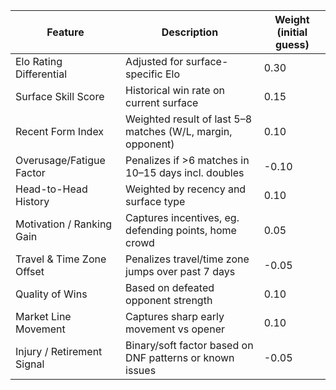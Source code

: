 | Feature                    | Description                                                 | Weight (initial guess) |
| -------------------------- | ----------------------------------------------------------- | ---------------------- |
| Elo Rating Differential    | Adjusted for surface-specific Elo                           | 0.30                   |
| Surface Skill Score        | Historical win rate on current surface                      | 0.15                   |
| Recent Form Index          | Weighted result of last 5–8 matches (W/L, margin, opponent) | 0.10                   |
| Overusage/Fatigue Factor   | Penalizes if >6 matches in 10–15 days incl. doubles         | -0.10                  |
| Head-to-Head History       | Weighted by recency and surface type                        | 0.10                   |
| Motivation / Ranking Gain  | Captures incentives, eg. defending points, home crowd       | 0.05                   |
| Travel & Time Zone Offset  | Penalizes travel/time zone jumps over past 7 days           | -0.05                  |
| Quality of Wins            | Based on defeated opponent strength                         | 0.10                   |
| Market Line Movement       | Captures sharp early movement vs opener                     | 0.10                   |
| Injury / Retirement Signal | Binary/soft factor based on DNF patterns or known issues    | -0.05                  |
